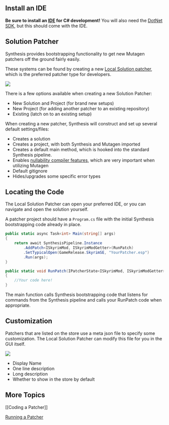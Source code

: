 ## Install an IDE
**Be sure to install an [IDE](https://visualstudio.microsoft.com/vs/community/) for C# development!** You will also need the [DotNet SDK](https://dotnet.microsoft.com/download), but this should come with the IDE.

## Solution Patcher
Synthesis provides bootstrapping functionality to get new Mutagen patchers off the ground fairly easily.

These systems can be found by creating a new [Local Solution patcher](https://github.com/Mutagen-Modding/Synthesis/wiki/Local-Solution), which is the preferred patcher type for developers.

![](https://i.imgur.com/06H1CRa.png)

There is a few options available when creating a new Solution Patcher:
- New Solution and Project (for brand new setups)
- New Project (for adding another patcher to an existing repository)
- Existing (latch on to an existing setup)

When creating a new patcher, Synthesis will construct and set up several default settings/files:
- Creates a solution
- Creates a project, with both Synthesis and Mutagen imported
- Creates a default main method, which is hooked into the standard Synthesis pipeline.
- Enables [nullability compiler features](https://github.com/Mutagen-Modding/Mutagen/wiki/Classes%2C-Interfaces%2C-and-Record-Presence#nullability-to-indicate-record-presence), which are very important when utilizing Mutagen
- Default gitignore
- Hides/upgrades some specific error types

## Locating the Code
The Local Solution Patcher can open your preferred IDE, or you can navigate and open the solution yourself.

A patcher project should have a `Program.cs` file with the initial Synthesis bootstrapping code already in place.

```csharp
public static async Task<int> Main(string[] args)
{
    return await SynthesisPipeline.Instance
        .AddPatch<ISkyrimMod, ISkyrimModGetter>(RunPatch)
        .SetTypicalOpen(GameRelease.SkyrimSE, "YourPatcher.esp")
        .Run(args);
}

public static void RunPatch(IPatcherState<ISkyrimMod, ISkyrimModGetter> state)
{
    //Your code here!
}
```

The main function calls Synthesis bootstrapping code that listens for commands from the Synthesis pipeline and calls your RunPatch code when appropriate.

## Customization
Patchers that are listed on the store use a meta json file to specify some customization.  The Local Solution Patcher can modify this file for you in the GUI itself.

![](https://i.imgur.com/iA9DR89.png)

- Display Name
- One line description
- Long description
- Whether to show in the store by default

## More Topics
[[Coding a Patcher]]

[Running a Patcher](https://github.com/Mutagen-Modding/Synthesis/wiki/Running-and-Debugging)